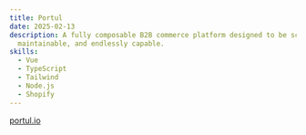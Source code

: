 ```yaml
---
title: Portul
date: 2025-02-13
description: A fully composable B2B commerce platform designed to be scalable,
  maintainable, and endlessly capable.
skills:
  - Vue
  - TypeScript
  - Tailwind
  - Node.js
  - Shopify
---
```

[portul.io](https://www.portul.io/)